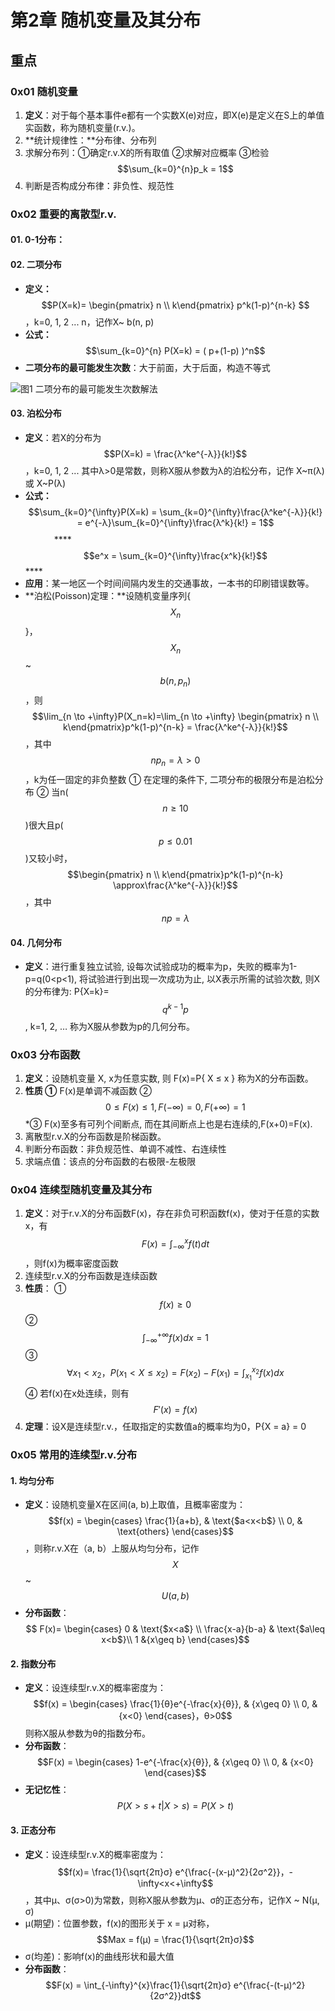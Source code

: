 # 第2章 随机变量及其分布

## 重点

### **0x01 随机变量**

1. **定义**：对于每个基本事件e都有一个实数X\(e\)对应，即X\(e\)是定义在S上的单值实函数，称为随机变量\(r.v.\)。
2. **统计规律性：**分布律、分布列
3. 求解分布列：①确定r.v.X的所有取值 ②求解对应概率 ③检验 $$\sum_{k=0}^{n}p_k = 1$$ 
4. 判断是否构成分布律：非负性、规范性

### **0x02 重要的离散型r.v.**

#### 01. 0-1分布：

#### 02. 二项分布

* **定义：** $$P(X=k)=  \begin{pmatrix} n \\ k\end{pmatrix} p^k(1-p)^{n-k} $$ ，k=0, 1, 2 ... n，记作X~ b\(n, p\)
* **公式：** $$\sum_{k=0}^{n} P(X=k) = ( p+(1-p) )^n$$ 
* **二项分布的最可能发生次数**：大于前面，大于后面，构造不等式

![&#x56FE;1 &#x4E8C;&#x9879;&#x5206;&#x5E03;&#x7684;&#x6700;&#x53EF;&#x80FD;&#x53D1;&#x751F;&#x6B21;&#x6570;&#x89E3;&#x6CD5;](https://cdn.jsdelivr.net/gh/Dragonliu2018/FigureBed@master/img/Snipaste_2020-03-16_17-33-49.jpg)

#### **03. 泊松分布**

* **定义**：若X的分布为 $$P(X=k) = \frac{λ^ke^{-λ}}{k!}$$ ，k=0, 1, 2 ... 其中λ&gt;0是常数，则称X服从参数为λ的泊松分布，记作 X~π\(λ\) 或 X~P\(λ\)
* **公式：** $$\sum_{k=0}^{\infty}P(X=k) = \sum_{k=0}^{\infty}\frac{λ^ke^{-λ}}{k!} = e^{-λ}\sum_{k=0}^{\infty}\frac{λ^k}{k!} = 1$$  　　　  ****$$e^x = \sum_{k=0}^{\infty}\frac{x^k}{k!}$$ ****
* **应用**：某一地区一个时间间隔内发生的交通事故，一本书的印刷错误数等。
* **泊松\(Poisson\)定理：**设随机变量序列{ $$X_n$$ }， $$X_n$$ ~ $$b(n, p_n)$$ ，则 $$\lim_{n \to +\infty}P(X_n=k)=\lim_{n \to +\infty} \begin{pmatrix} n \\ k\end{pmatrix}p^k(1-p)^{n-k} = \frac{λ^ke^{-λ}}{k!}$$，其中 $$np_n = λ>0$$ ，k为任一固定的非负整数 ①  在定理的条件下, 二项分布的极限分布是泊松分布 ② 当n\( $$n \geq 10$$ \)很大且p\( $$p\leq 0.01$$ \)又较小时， $$\begin{pmatrix} n \\ k\end{pmatrix}p^k(1-p)^{n-k}   \approx\frac{λ^ke^{-λ}}{k!}$$ ，其中 $$np = λ$$ 

#### 04. 几何分布

* **定义**：进行重复独立试验, 设每次试验成功的概率为p，失败的概率为1-    p=q\(0&lt;p&lt;1\), 将试验进行到出现一次成功为止, 以X表示所需的试验次数, 则X的分布律为: P{X=k}= $$q^{k-1}p$$ ,    k=1, 2, …  称为X服从参数为p的几何分布。

### 0x03 分布函数

1. **定义**：设随机变量 X, x为任意实数,  则 F\(x\)=P{ X ≤ x } 称为X的分布函数。
2. **性质 ①** F\(x\)是单调不减函数 ② $$0≤F(x)≤1,  F(-\infty)=0, F(+\infty)=1$$  \*③ F\(x\)至多有可列个间断点, 而在其间断点上也是右连续的,F\(x+0\)=F\(x\). 
3. 离散型r.v.X的分布函数是阶梯函数。
4. 判断分布函数：非负规范性、单调不减性、右连续性
5. 求端点值：该点的分布函数的右极限-左极限

### 0x04 连续型随机变量及其分布

1. **定义**：对于r.v.X的分布函数F\(x\)，存在非负可积函数f\(x\)，使对于任意的实数x，有 $$F(x) = \int_{-\infty}^{x}f(t)dt$$ ，则f\(x\)为概率密度函数
2. 连续型r.v.X的分布函数是连续函数
3. **性质**： ① $$f(x)≥0$$  ②  $$\int_{-\infty}^{+\infty}f(x)dx = 1$$  ③ $$\forall x_1<x_2，P(x_1<X\leq x_2) = F(x_2)-F(x_1)=\int_{x_1}^{x_2}f(x)dx$$  ④ 若f\(x\)在x处连续，则有 $$F'(x) = f(x)$$ 
4. **定理**：设X是连续型r.v.，任取指定的实数值a的概率均为0，P{X = a} = 0

### 0x05 常用的连续型r.v.分布

#### 1. 均匀分布

* **定义**：设随机变量X在区间\(a, b\)上取值，且概率密度为： $$f(x) =  \begin{cases}    \frac{1}{a+b},  & \text{$a<x<b$} \\    0, & \text{others}         \end{cases}$$ ，则称r.v.X在（a, b）上服从均匀分布，记作 $$X$$ ~ $$U(a,b)$$ 
* **分布函数**： $$ F(x)= \begin{cases}   0  & \text{$x<a$} \\      \frac{x-a}{b-a} & \text{$a\leq x<b$}\\ 1 &{x\geq b} \end{cases}$$ 

#### 2. 指数分布

* **定义**：设连续型r.v.X的概率密度为：$$f(x) =  \begin{cases}   \frac{1}{θ}e^{-\frac{x}{θ}},  & {x\geq 0} \\   0, & {x<0}         \end{cases}，θ>0$$ 则称X服从参数为θ的指数分布。
* **分布函数**： $$F(x) =  \begin{cases}   1-e^{-\frac{x}{θ}},  & {x\geq 0} \\   0, & {x<0}         \end{cases}$$ 
* **无记忆性**： $$P(X>s+t | X>s) = P(X>t)$$ 

#### 3. 正态分布

* **定义**：设连续型r.v.X的概率密度为：$$f(x)= \frac{1}{\sqrt{2π}σ} e^{\frac{-(x-μ)^2}{2σ^2}}，-\infty<x<+\infty$$ ，其中μ、σ\(σ&gt;0\)为常数，则称X服从参数为μ、σ的正态分布，记作X ~ N\(μ, σ\)
* μ\(期望\)：位置参数，f\(x\)的图形关于 x = μ对称， $$Max = f(μ) = \frac{1}{\sqrt{2π}σ}$$ 
* σ\(均差\)：影响f\(x\)的曲线形状和最大值
* **分布函数**： $$F(x) = \int_{-\infty}^{x}\frac{1}{\sqrt{2π}σ} e^{\frac{-(t-μ)^2}{2σ^2}}dt$$

